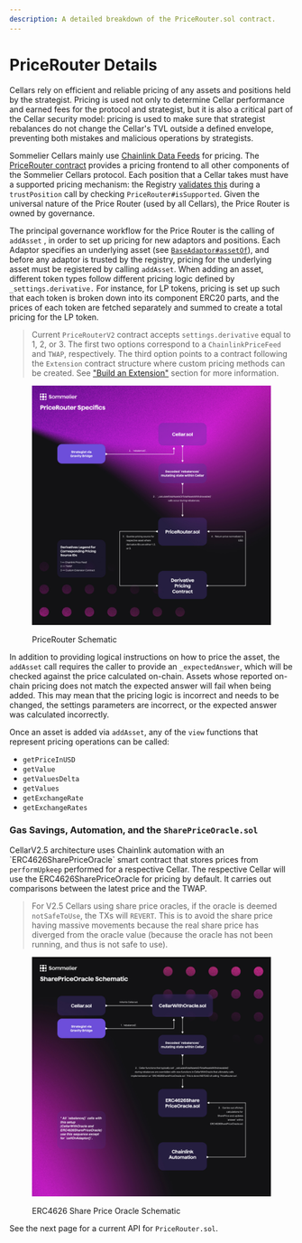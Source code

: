 ```yaml
---
description: A detailed breakdown of the PriceRouter.sol contract.
---
```


# PriceRouter Details

Cellars rely on efficient and reliable pricing of any assets and positions held by the strategist. Pricing is used not only to determine Cellar performance and earned fees for the protocol and strategist, but it is also a critical part of the Cellar security model: pricing is used to make sure that strategist rebalances do not change the Cellar's TVL outside a defined envelope, preventing both mistakes and malicious operations by strategists.

Sommelier Cellars mainly use [Chainlink Data Feeds](https://chain.link/data-feeds) for pricing. The [PriceRouter contract](https://github.com/PeggyJV/cellar-contracts/blob/main/src/modules/price-router/PriceRouter.sol) provides a pricing frontend to all other components of the Sommelier Cellars protocol. Each position that a Cellar takes must have a supported pricing mechanism: the Registry [validates this](https://github.com/PeggyJV/cellar-contracts/blob/c8d427c013013ba4fd7e8ea7fd25dbdea3d65efd/src/Registry.sol#LL446C26-L446C26) during a `trustPosition` call by checking `PriceRouter#isSupported`. Given the universal nature of the Price Router (used by all Cellars), the Price Router is owned by governance.

The principal governance workflow for the Price Router is the calling of `addAsset` , in order to set up pricing for new adaptors and positions. Each Adaptor specifies an underlying asset (see [`BaseAdaptor#assetOf`](https://github.com/PeggyJV/cellar-contracts/blob/51a3f88a497d32f79290b803498128c0e8184b2b/src/modules/adaptors/BaseAdaptor.sol#L139)), and before any adaptor is trusted by the registry, pricing for the underlying asset must be registered by calling `addAsset`. When adding an asset, different token types follow different pricing logic defined by `_settings.derivative.` For instance, for LP tokens, pricing is set up such that each token is broken down into its component ERC20 parts, and the prices of each token are fetched separately and summed to create a total pricing for the LP token.

> Current `PriceRouterV2` contract accepts `settings.derivative` equal to 1, 2, or 3. The first two options correspond to a `ChainlinkPriceFeed` and `TWAP`, respectively. The third option points to a contract following the `Extension` contract structure where custom pricing methods can be created. See ["Build an Extension"](https://app.gitbook.com/o/4atpZ4Rl0cQ7Zflpk08d/s/gTlidpvGOM2ZKa8GDX86/\~/changes/9/smart-contracts/external-protocol-integration/building-pricing-extensions) section for more information.

<figure><img src="../../../.gitbook/assets/PriceRouter Specifics.jpg" alt=""><figcaption><p>PriceRouter Schematic</p></figcaption></figure>

In addition to providing logical instructions on how to price the asset, the `addAsset` call requires the caller to provide an `_expectedAnswer`, which will be checked against the price calculated on-chain. Assets whose reported on-chain pricing does not match the expected answer will fail when being added. This may mean that the pricing logic is incorrect and needs to be changed, the settings parameters are incorrect, or the expected answer was calculated incorrectly.

Once an asset is added via `addAsset`, any of the `view` functions that represent pricing operations can be called:

* `getPriceInUSD`
* `getValue`
* `getValuesDelta`
* `getValues`
* `getExchangeRate`
* `getExchangeRates`

### Gas Savings, Automation, and the `SharePriceOracle.sol`

CellarV2.5 architecture uses Chainlink automation with an \`ERC4626SharePriceOracle\` smart contract that stores prices from `performUpkeep` performed for a respective Cellar. The respective Cellar will use the ERC4626SharePriceOracle for pricing by default. It carries out comparisons between the latest price and the TWAP.

> For V2.5 Cellars using share price oracles, if the oracle is deemed `notSafeToUse`, the TXs will `REVERT`. This is to avoid the share price having massive movements because the real share price has diverged from the oracle value (because the oracle has not been running, and thus is not safe to use).

<figure><img src="../../../.gitbook/assets/SharePriceOracle Schematic.jpg" alt=""><figcaption><p>ERC4626 Share Price Oracle Schematic</p></figcaption></figure>

See the next page for a current API for `PriceRouter.sol`.
